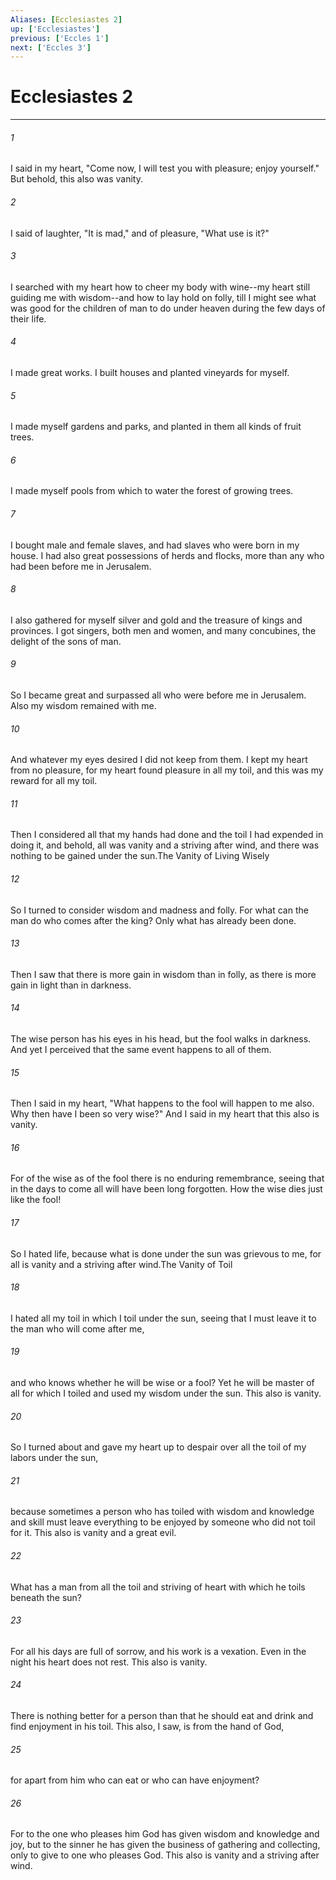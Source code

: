 ```yaml
---
Aliases: [Ecclesiastes 2]
up: ['Ecclesiastes']
previous: ['Eccles 1']
next: ['Eccles 3']
---
```

# Ecclesiastes 2
***



###### 1 
I said in my heart, "Come now, I will test you with pleasure; enjoy yourself." But behold, this also was vanity. 

###### 2 
I said of laughter, "It is mad," and of pleasure, "What use is it?" 

###### 3 
I searched with my heart how to cheer my body with wine--my heart still guiding me with wisdom--and how to lay hold on folly, till I might see what was good for the children of man to do under heaven during the few days of their life. 

###### 4 
I made great works. I built houses and planted vineyards for myself. 

###### 5 
I made myself gardens and parks, and planted in them all kinds of fruit trees. 

###### 6 
I made myself pools from which to water the forest of growing trees. 

###### 7 
I bought male and female slaves, and had slaves who were born in my house. I had also great possessions of herds and flocks, more than any who had been before me in Jerusalem. 

###### 8 
I also gathered for myself silver and gold and the treasure of kings and provinces. I got singers, both men and women, and many concubines, the delight of the sons of man. 

###### 9 
So I became great and surpassed all who were before me in Jerusalem. Also my wisdom remained with me. 

###### 10 
And whatever my eyes desired I did not keep from them. I kept my heart from no pleasure, for my heart found pleasure in all my toil, and this was my reward for all my toil. 

###### 11 
Then I considered all that my hands had done and the toil I had expended in doing it, and behold, all was vanity and a striving after wind, and there was nothing to be gained under the sun.The Vanity of Living Wisely 

###### 12 
So I turned to consider wisdom and madness and folly. For what can the man do who comes after the king? Only what has already been done. 

###### 13 
Then I saw that there is more gain in wisdom than in folly, as there is more gain in light than in darkness. 

###### 14 
The wise person has his eyes in his head, but the fool walks in darkness. And yet I perceived that the same event happens to all of them. 

###### 15 
Then I said in my heart, "What happens to the fool will happen to me also. Why then have I been so very wise?" And I said in my heart that this also is vanity. 

###### 16 
For of the wise as of the fool there is no enduring remembrance, seeing that in the days to come all will have been long forgotten. How the wise dies just like the fool! 

###### 17 
So I hated life, because what is done under the sun was grievous to me, for all is vanity and a striving after wind.The Vanity of Toil 

###### 18 
I hated all my toil in which I toil under the sun, seeing that I must leave it to the man who will come after me, 

###### 19 
and who knows whether he will be wise or a fool? Yet he will be master of all for which I toiled and used my wisdom under the sun. This also is vanity. 

###### 20 
So I turned about and gave my heart up to despair over all the toil of my labors under the sun, 

###### 21 
because sometimes a person who has toiled with wisdom and knowledge and skill must leave everything to be enjoyed by someone who did not toil for it. This also is vanity and a great evil. 

###### 22 
What has a man from all the toil and striving of heart with which he toils beneath the sun? 

###### 23 
For all his days are full of sorrow, and his work is a vexation. Even in the night his heart does not rest. This also is vanity. 

###### 24 
There is nothing better for a person than that he should eat and drink and find enjoyment in his toil. This also, I saw, is from the hand of God, 

###### 25 
for apart from him who can eat or who can have enjoyment? 

###### 26 
For to the one who pleases him God has given wisdom and knowledge and joy, but to the sinner he has given the business of gathering and collecting, only to give to one who pleases God. This also is vanity and a striving after wind.
